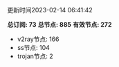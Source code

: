 更新时间2023-02-14 06:41:42

**总订阅: 73**
**总节点: 885**
**有效节点: 272**
- v2ray节点: 166
- ss节点: 104
- trojan节点: 2
